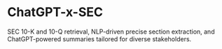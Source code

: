 # ChatGPT-x-SEC
SEC 10-K and 10-Q retrieval, NLP-driven precise section extraction, and ChatGPT-powered summaries tailored for diverse stakeholders.
